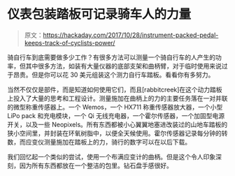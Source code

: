 # 仪表包装踏板可记录骑车人的力量

> 原文：<https://hackaday.com/2017/10/28/instrument-packed-pedal-keeps-track-of-cyclists-power/>

骑自行车到底需要做多少工作？有很多方法可以测量一个骑自行车的人产生的功率，但其中很多方法，如装有大量仪器的底部支架和曲柄臂，对于临时使用来说过于昂贵。但是你可以花 30 美元组装这个测力自行车踏板。看看你有多努力。

当然不仅仅是部件，而是知道如何使用它们，而且[rabbitcreek]在这个动力踏板上投入了大量的思考和工程设计。测量施加在曲柄上的力的主要任务落在一对并联的微型称重传感器上。一个 Wemos，一个 HX711 称重传感器放大器，一个小型 LiPo pack 和充电模块，一个 Qi 无线充电器，一个霍尔传感器，一个加固型电源开关，以及一些 Neopixels。所有东西都被小心翼翼地塞进改装过的山地车踏板的狭小空间里，并封装在环氧树脂中，以便全天候使用。霍尔传感器记录每分钟的转数，而应变仪测量施加在踏板上的力，骑行的数字可以在以后下载。

我们回忆起一个类似的尝试，使用一个布满应变计的曲柄。但是这个令人印象深刻，因为所有东西都放在一个整洁的包里。钻石盘手感很好。